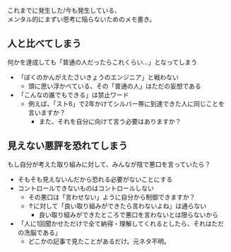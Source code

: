 これまでに発生した/今も発生している、  
メンタル的にまずい思考に陥らないためのメモ書き。

## 人と比べてしまう
何かを達成しても「普通の人だったらこれくらい…」となってしまう

* 「ぼくのかんがえたさいきょうのエンジニア」と戦わない
	- 頭に思い浮かべている、その「普通の人」はただの妄想である
* 「こんなの誰でもできる」は禁止ワード
	- 例えば、「スト6」で2年かけてシルバー帯に到達できた人に同じことを言いますか？
		- また、それを自分に向けて言う必要はありますか？

## 見えない悪評を恐れてしまう
もし自分が考えた取り組みに対して、みんなが陰で悪口を言っていたら？

* そもそも見えないんだから恐れる必要がないことにする
* コントロールできないものはコントロールしない
	- その悪口は「言わせない」ように自分から制御できますか？
	- ↑に対して「良い取り組みができたら言わないよね」は通らない
		- 良い取り組みができたところで悪口を言わないとは限らないから
* 「人に1回聞かせただけで全て納得・理解してくれるとしたら、それはただの洗脳である」
	- どこかの記事で見たことがあるだけ。元ネタ不明。